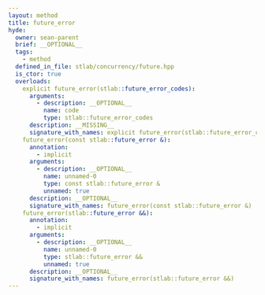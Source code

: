 ```yaml
---
layout: method
title: future_error
hyde:
  owner: sean-parent
  brief: __OPTIONAL__
  tags:
    - method
  defined_in_file: stlab/concurrency/future.hpp
  is_ctor: true
  overloads:
    explicit future_error(stlab::future_error_codes):
      arguments:
        - description: __OPTIONAL__
          name: code
          type: stlab::future_error_codes
      description: __MISSING__
      signature_with_names: explicit future_error(stlab::future_error_codes code)
    future_error(const stlab::future_error &):
      annotation:
        - implicit
      arguments:
        - description: __OPTIONAL__
          name: unnamed-0
          type: const stlab::future_error &
          unnamed: true
      description: __OPTIONAL__
      signature_with_names: future_error(const stlab::future_error &)
    future_error(stlab::future_error &&):
      annotation:
        - implicit
      arguments:
        - description: __OPTIONAL__
          name: unnamed-0
          type: stlab::future_error &&
          unnamed: true
      description: __OPTIONAL__
      signature_with_names: future_error(stlab::future_error &&)
---
```

